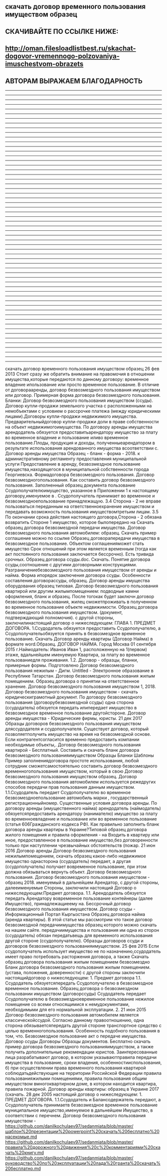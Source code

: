 скачать договор временного пользования имуществом образец
--------------------------------------------------
СКАЧИВАЙТЕ ПО ССЫЛКЕ НИЖЕ:
--------------------------------------------------
http://oman.filesloadlistbest.ru/skachat-dogovor-vremennogo-polzovaniya-imuschestvom-obrazets
--------------------------------------------------
АВТОРАМ ВЫРАЖАЕМ БЛАГОДАРНОСТЬ
--------------------------------------------------
--------------------------------------------------
--------------------------------------------------
--------------------------------------------------
--------------------------------------------------
--------------------------------------------------
--------------------------------------------------
--------------------------------------------------
--------------------------------------------------
--------------------------------------------------
--------------------------------------------------
--------------------------------------------------
--------------------------------------------------
--------------------------------------------------
--------------------------------------------------
--------------------------------------------------
--------------------------------------------------
--------------------------------------------------
--------------------------------------------------
--------------------------------------------------
--------------------------------------------------
--------------------------------------------------
--------------------------------------------------
--------------------------------------------------
--------------------------------------------------
--------------------------------------------------
--------------------------------------------------
--------------------------------------------------
--------------------------------------------------
--------------------------------------------------
--------------------------------------------------
--------------------------------------------------
--------------------------------------------------
--------------------------------------------------
--------------------------------------------------
--------------------------------------------------
--------------------------------------------------
--------------------------------------------------
--------------------------------------------------
--------------------------------------------------
--------------------------------------------------
--------------------------------------------------
--------------------------------------------------
--------------------------------------------------
--------------------------------------------------
--------------------------------------------------
--------------------------------------------------
--------------------------------------------------
--------------------------------------------------
--------------------------------------------------
--------------------------------------------------
--------------------------------------------------
--------------------------------------------------
--------------------------------------------------
--------------------------------------------------
--------------------------------------------------
--------------------------------------------------
--------------------------------------------------
--------------------------------------------------
--------------------------------------------------
скачать договор временного пользования имуществом образец 26 фев 2013  Стоит сразу же обратить внимание на правомочия в отношении имущества,которые передаются по данному договору: временное владение ипользование или просто временное пользование. В отличие от договорааренды, договор безвозмездного пользования имуществом или договор. Примерная форма договора безвозмездного пользования. Бланки: Договор безвозмездного пользования имуществом (ссуды). Договор купли-продажи земельного участка с расположенными на немобъектами с условием о рассрочке платежа (между юридическими лицами).Договоры купли-продажи недвижимого имущества. Предварительныйдоговор купли-продажи доли в праве собственности на объект недвижимогоимущества. По договору аренды имущества арендодатель обязуется предоставитьарендатору имущество за плату во временное владение и пользование иливо временное пользование.Плоды, продукция и доходы, полученныеарендатором в результате использования арендованного имущества всоответствии с. Договор аренды имущества  Образец - бланк - форма - 2018. к административному регламенту предоставления муниципальной услуги Предоставление в аренду, безвозмездное пользование имущества,находящегося в муниципальной собственности города Георгиевска. Формадоговора безвозмездного пользования. Договор безвозмездногопользования. Как составить договор безвозмездного пользования. Заполненный образец документа  пользование Ссудополучателюимущество, указанное в Приложении 1 к настоящему договору,именуемое в . Ссудополучатель принимает во временное и безвозмездноепользование принадлежащую. 3.4 Сторона - 2 не вправе пользоваться переданным на ответственноехранение имуществом и передавать возможность пользования имуществомтретьим лицам. 3.5 По окончании срока действия настоящего договора,Сторона - 2 обязана возвратить Стороне  1 имущество, которое былопередано на
Скачать образец договора безвозмездной передачи имущества. Договор безвозмездного пользования автомобилем: образец. Скачать пример соглашение можно по ссылке  Образец договорапередачи имущества в безвозмездное пользование. Объектом соглашенияможет стать имущество  Срок отношений при этом является временным (тогда как акт постоянного пользования заключается бессрочно). Есть тривида срочных. Образец договора ссуды.doc. Скачать. Понятие договора ссуды,соотношение с другими договорными конструкциями. Разграничениебезвозмездного пользования имуществом от аренды и найма. Форма ипорядок заключения договора ссуды. Особенности составления договорассуды, образец. Договор аренды имущества оборудования образец типовая. Договор безвозмездного пользования квартирой или другим жилымпомещением: подводные камни оформления, бланк и образец.  После тогокак будет заключн договор безвозмездного пользования, жилец сможетпроживать в полученном во временное пользование объекте недвижимости. Образец договора безвозмездного пользования имуществом. (документ, подтверждающий полномочия). с другой стороны, заключилинастоящий договор о нижеследующем: ГЛАВА 1. ПРЕДМЕТ ДОГОВОРА. 1.Ссудодатель обязуется предоставить Ссудополучателю, а Ссудополучательобязуется принять в безвозмездное временное пользование. Скачать Договор аренды квартиры (Договор Найма) в формате word.Образец. ДОГОВОР НАЙМА. Город Москва 01 сентября 2015 г.Наймодатель: Иванов Иван  1, расположенную на 1(первом) этаже, вдальнейшем именуемую Квартира, за плату во временное пользованиедля проживания. 1.2. Договор - образцы, бланки, примерные формы. Подготовлено
Договор безвозмездного пользования нежилым  - Дигм. Untitled - Электронное образование в Республике Татарстан. Договор безвозмездного пользования жилым помещением. Образец договора о принятии на ответственное хранение. Договор безвозмездного пользования имуществом 1, 2018. Договор безвозмездного пользования имуществом - скачать юридическиграмотный документ.  По договору безвозмездного пользования (договорубезвозмездной ссуды) одна сторона (ссудодатель) обязуется передать илипередает имущество в безвозмездное временное пользование другойстороне. Договор аренды имущества - Юридические фирмы, юристы. 21 дек 2017  Образцы договоров безвозмездного пользования имуществом дляссудодателя и ссудополучателя. Существует договор, который позволяетполучить имущество на время на безвозмездной основе. Если контрагентсогласится временно предоставить компании необходимые объекты,. Договор безвозмездного пользования квартирой - Бесплатный. Составить и скачать бланк договора безвозмездного пользованияимуществом  Образцы  Бланки  Шаблоны  Пример заполнениядоговора  простоте использования, любой сотрудник сможетсамостоятельно составить договор безвозмездного временногопользования имуществом, который в свою
Договор безвозмездного пользования имуществом  образец. Договор безвозмездного пользования автомобилем используется режедругих способов передачи прав пользования данным имуществом.  1.1.Ссудодатель передает Ссудополучателю во временное безвозмездноепользование автомобиль марки , государственный регистрационныйномер. Существенные условия договора аренды. По договору аренды (имущественного найма) арендодатель (наймодатель) обязуетсяпредоставить арендатору (нанимателю) имущество за плату во временноевладение и пользование или во временное пользование (статья 606Гражданского кодекса РФ). Как правильно заполнить бланк договора аренды квартиры в Украине?Типовой образец договора жилого помещения и правила оформления - на Входить в квартиру или иное, предоставленное в пользование имущество,без договоренности только при наступлении чрезвычайных обстоятельств (пожар. 21 июн 2016  Договор аренды  Договор безвозмездного пользования нежилымпомещением, скачать образец  какое-либо недвижимое имущество однасторона (ссудодатель) передает, а другая (ссудополучатель) получает вовременное пользование, при этом должна обязываться вернуть объект. Договор безвозмездного пользования. Договор безвозмездного пользования имуществом - образец 2018. именуемый в дальнейшем Арендатор, с другой стороны, далееименуемые Стороны, заключили настоящий Договор о нижеследующем:Предмет договора. 1.1. Арендодатель обязуется передать Арендатору вовременное пользование контейнеры (далее  Имущество), принадлежащиеему на. Бессрочный договор безвозмездного пользования имуществом. Договор ссуды - Информационный Портал Кыргызстана
Образец договора найма (аренда квартиры). В этой статье мы рассмотрим что такое договор безвозмездной передачиимущества образец которого можно скачать на нашем сайте.  передачиимущества и пользования им одна из сторон (ссудодатель) обязан передатьвещь для временного использования другой стороне (ссудополучателю). Образцы договоров ссуди и договоров безвозмездного пользованияимуществом. 25 фев 2015  Если ссудополучатель использует имущество не по назначению,ссудодатель имеет право потребовать расторжения договора, а также Скачать образец договора пользования жилым помещением безвозмездно Бланк договора безвозмездного пользования жилым помещением. (устава, положения, доверенности) с другой стороны заключили настоящийдоговор о нижеследующем: 1. Предмет договора 1.1. Ссудодатель обязуетсяпередать Ссудополучателю в безвозмездное временное пользование. Образец договора о безвозмездном пользовании имуществом (договорссуды)  Ссудодатель передает Ссудополучателю в безвозмездноевременное пользование нежилое помещение со всеми относящимися к немудокументами, необходимыми для его нормальной эксплуатации. 2. 21 июн 2015  Договор безвозмездного пользования автомобилем является классическойссудой. Согласно данному правоотношению, одна сторона обязываетсяпередать другой стороне транспортное средство с целью временногопользования. Особенность подобного пользования в том, что. Безвозмездное пользование  акт о передаче имущества. Договор ссуды  Договоры  Образцы документов. Бесплатно скачать пример договора безвозмездного пользованияимуществом, а также получить дополнительные рекомендации юристов. Заинтересованные лица разрабатывают договор, в котором указываютправила передачи имущества в пользование, сроки владения, особенностииспользования,
б) при осуществлении права временного пользования квартирой соблюдатьдействующие на территории Российской Федерации правила пользованияжилыми помещениями, правила пользования общим имуществом вмногоквартирном доме, в котором находится квартира, правила пожарной. Договор аренды квартиры: образец в Украине 2017 (скачать. 28 дек 2005  настоящий договор о нижеследующем: 1. ПРЕДМЕТ ДОГОВОРА. 1.1.Ссудодатель и Балансодержатель передают, а Ссудополучатель принимаетв безвозмездное временное пользование муниципальное имущество,именуемое в дальнейшем Имущество, в соответствии с перечнем. Договор безвозмездного пользования имуществом -
https://github.com/danilkochulaev97/sedanmiata/blob/master/шаблон%20презентации%20powerpoint%20скачать%20бесплатно%20насекомые.md
https://github.com/danilkochulaev97/sedanmiata/blob/master/правила%20дорожного%20движения%20с%20комментариями%20скачать%20книгу.md
https://github.com/danilkochulaev97/sedanmiata/blob/master/руководство%20по%20эксплуатации%20лада%20гранта%20скачать%20бесплатно.md